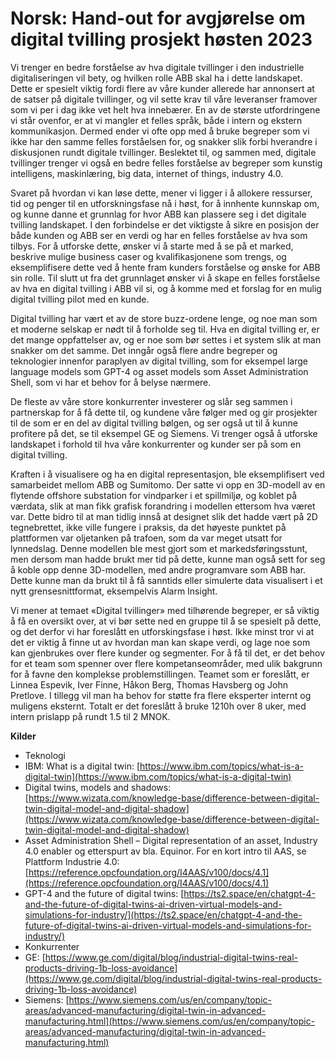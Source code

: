 # Norsk: Hand-out for avgjørelse om digital tvilling prosjekt høsten 2023

Vi trenger en bedre forståelse av hva digitale tvillinger i den industrielle digitaliseringen vil bety, og hvilken rolle ABB skal ha i dette landskapet. Dette er spesielt viktig fordi flere av våre kunder allerede har annonsert at de satser på digitale tvillinger, og vil sette krav til våre leveranser framover som vi per i dag ikke vet helt hva innebærer. En av de største utfordringene vi står ovenfor, er at vi mangler et felles språk, både i intern og ekstern kommunikasjon. Dermed ender vi ofte opp med å bruke begreper som vi ikke har den samme felles forståelsen for, og snakker slik forbi hverandre i diskusjonen rundt digitale tvillinger. Beslektet til, og sammen med, digitale tvillinger trenger vi også en bedre felles forståelse av begreper som kunstig intelligens, maskinlæring, big data, internet of things, industry 4.0.

Svaret på hvordan vi kan løse dette, mener vi ligger i å allokere ressurser, tid og penger til en utforskningsfase nå i høst, for å innhente kunnskap om, og kunne danne et grunnlag for hvor ABB kan plassere seg i det digitale tvilling landskapet. I den forbindelse er det viktigste å sikre en posisjon der både kunden og ABB ser en verdi og har en felles forståelse av hva som tilbys. For å utforske dette, ønsker vi å starte med å se på et marked, beskrive mulige business caser og kvalifikasjonene som trengs, og eksemplifisere dette ved å hente fram kunders forståelse og ønske for ABB sin rolle. Til slutt ut fra det grunnlaget ønsker vi å skape en felles forståelse av hva en digital tvilling i ABB vil si, og å komme med et forslag for en mulig digital tvilling pilot med en kunde.

Digital tvilling har vært et av de store buzz-ordene lenge, og noe man som et moderne selskap er nødt til å forholde seg til. Hva en digital tvilling er, er det mange oppfattelser av, og er noe som bør settes i et system slik at man snakker om det samme. Det inngår også flere andre begreper og teknologier innenfor paraplyen av digital tvilling, som for eksempel large language models som GPT-4 og asset models som Asset Administration Shell, som vi har et behov for å belyse nærmere.

De fleste av våre store konkurrenter investerer og slår seg sammen i partnerskap for å få dette til, og kundene våre følger med og gir prosjekter til de som er en del av digital tvilling bølgen, og ser også ut til å kunne profitere på det, se til eksempel GE og Siemens. Vi trenger også å utforske landskapet i forhold til hva våre konkurrenter og kunder ser på som en digital tvilling.

Kraften i å visualisere og ha en digital representasjon, ble eksemplifisert ved samarbeidet mellom ABB og Sumitomo. Der satte vi opp en 3D-modell av en flytende offshore substation for vindparker i et spillmiljø, og koblet på værdata, slik at man fikk grafisk forandring i modellen ettersom hva været var. Dette bidro til at man tidlig innså at designet slik det hadde vært på 2D tegnebrettet, ikke ville fungere i praksis, da det høyeste punktet på plattformen var oljetanken på trafoen, som da var meget utsatt for lynnedslag. Denne modellen ble mest gjort som et markedsføringsstunt, men dersom man hadde brukt mer tid på dette, kunne man også sett for seg å koble opp denne 3D-modellen, med andre programvare som ABB har. Dette kunne man da brukt til å få sanntids eller simulerte data visualisert i et nytt grensesnittformat, eksempelvis Alarm Insight.

Vi mener at temaet «Digital tvillinger» med tilhørende begreper, er så viktig å få en oversikt over, at vi bør sette ned en gruppe til å se spesielt på dette, og det derfor vi har foreslått en utforskingsfase i høst. Ikke minst tror vi at det er viktig å finne ut av hvordan man kan skape verdi, og lage noe som kan gjenbrukes over flere kunder og segmenter. For å få til det, er det behov for et team som spenner over flere kompetanseområder, med ulik bakgrunn for å favne den komplekse problemstillingen. Teamet som er foreslått, er Linnea Espevik, Iver Finne, Håkon Berg, Thomas Havsberg og John Pretlove. I tillegg vil man ha behov for støtte fra flere eksperter internt og muligens eksternt. Totalt er det foreslått å bruke 1210h over 8 uker, med intern prislapp på rundt 1.5 til 2 MNOK.

**Kilder** 

- Teknologi
- IBM: What is a digital twin: [https://www.ibm.com/topics/what-is-a-digital-twin](https://www.ibm.com/topics/what-is-a-digital-twin)
- Digital twins, models and shadows: [https://www.wizata.com/knowledge-base/difference-between-digital-twin-digital-model-and-digital-shadow](https://www.wizata.com/knowledge-base/difference-between-digital-twin-digital-model-and-digital-shadow)
- Asset Administration Shell – Digital representation of an asset, Industry 4.0 enabler og etterspurt av bla. Equinor. For en kort intro til AAS, se Plattform Industrie 4.0: [https://reference.opcfoundation.org/I4AAS/v100/docs/4.1](https://reference.opcfoundation.org/I4AAS/v100/docs/4.1)
- GPT-4 and the future of digital twins: [https://ts2.space/en/chatgpt-4-and-the-future-of-digital-twins-ai-driven-virtual-models-and-simulations-for-industry/](https://ts2.space/en/chatgpt-4-and-the-future-of-digital-twins-ai-driven-virtual-models-and-simulations-for-industry/)
- Konkurrenter
- GE: [https://www.ge.com/digital/blog/industrial-digital-twins-real-products-driving-1b-loss-avoidance](https://www.ge.com/digital/blog/industrial-digital-twins-real-products-driving-1b-loss-avoidance)
- Siemens: [https://www.siemens.com/us/en/company/topic-areas/advanced-manufacturing/digital-twin-in-advanced-manufacturing.html](https://www.siemens.com/us/en/company/topic-areas/advanced-manufacturing/digital-twin-in-advanced-manufacturing.html)
